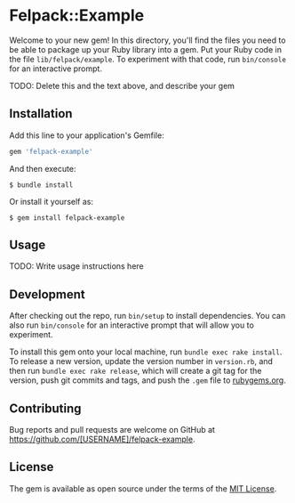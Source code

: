 # Felpack::Example

Welcome to your new gem! In this directory, you'll find the files you need to be able to package up your Ruby library into a gem. Put your Ruby code in the file `lib/felpack/example`. To experiment with that code, run `bin/console` for an interactive prompt.

TODO: Delete this and the text above, and describe your gem

## Installation

Add this line to your application's Gemfile:

```ruby
gem 'felpack-example'
```

And then execute:

    $ bundle install

Or install it yourself as:

    $ gem install felpack-example

## Usage

TODO: Write usage instructions here

## Development

After checking out the repo, run `bin/setup` to install dependencies. You can also run `bin/console` for an interactive prompt that will allow you to experiment.

To install this gem onto your local machine, run `bundle exec rake install`. To release a new version, update the version number in `version.rb`, and then run `bundle exec rake release`, which will create a git tag for the version, push git commits and tags, and push the `.gem` file to [rubygems.org](https://rubygems.org).

## Contributing

Bug reports and pull requests are welcome on GitHub at https://github.com/[USERNAME]/felpack-example.


## License

The gem is available as open source under the terms of the [MIT License](https://opensource.org/licenses/MIT).
